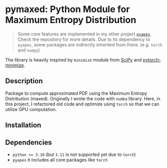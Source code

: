 # pymaxed: Python Module for Maximum Entropy Distribution

> Some core features are implemented in my other project [`pyapes`](https://github.com/kyoungseoun-chung/pyapes). Check the repository for more details. Due to its dependency to `pyapes`, some packages are indirectly inherited from there. (e.g. `torch` and `numpy`)

The library is heavily inspired by `minimize` module from [SciPy](https://docs.scipy.org/doc/scipy/reference/generated/scipy.optimize.minimize.html) and [pytorch-minimize](https://github.com/rfeinman/pytorch-minimize).

## Description

Package to compute approximated PDF using the Maximum Entropy Distribution (maxed).
Originally I wrote the code with `numba` library. Here, in this project, I refactored old code and optimize using `torch` so that we can utilize GPU computation.

## Installation

## Dependencies

- `python >= 3.10` (but `3.11` is not supported yet due to `torch`)
- `pyapes` it includes all core packages like `torch`
